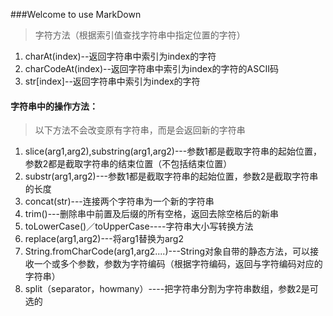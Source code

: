 ###Welcome to use MarkDown         
> 字符方法（根据索引值查找字符串中指定位置的字符）         
1. charAt(index)--返回字符串中索引为index的字符         
1. charCodeAt(index)--返回字符串中索引为index的字符的ASCII码         
1. str[index]--返回字符串中索引为index的字符                    
#### 字符串中的操作方法：      
> 以下方法不会改变原有字符串，而是会返回新的字符串                    
1. slice(arg1,arg2),substring(arg1,arg2)---参数1都是截取字符串的起始位置，参数2都是截取字符串的结束位置（不包括结束位置）         
2. substr(arg1,arg2)---参数1都是截取字符串的起始位置，参数2是截取字符串的长度         
3. concat(str)---连接两个字符串为一个新的字符串         
4. trim()---删除串中前置及后缀的所有空格，返回去除空格后的新串         
5. toLowerCase()／toUpperCase----字符串大小写转换方法         
6. replace(arg1,arg2)---将arg1替换为arg2         
7. String.fromCharCode(arg1,arg2....)---String对象自带的静态方法，可以接收一个或多个参数，参数为字符编码（根据字符编码，返回与字符编码对应的字符串）
8. split（separator，howmany）----把字符串分割为字符串数组，参数2是可选的

